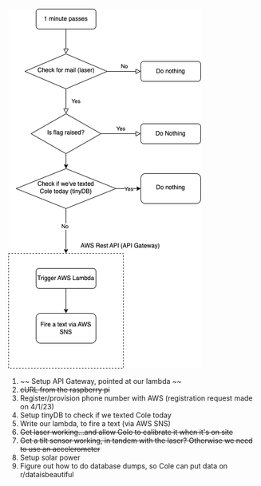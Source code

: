 ![Overview Diagram](./Overview_diagram.png "Overview Diagram")

1. ~~ Setup API Gateway, pointed at our lambda ~~
2. ~~cURL from the raspberry pi~~
3. Register/provision phone number with AWS (registration request made on 4/1/23)
4. Setup tinyDB to check if we texted Cole today 
5. Write our lambda, to fire a text (via AWS SNS)
6. ~~Get laser working...and allow Cole to calibrate it when it's on site~~
7. ~~Get a tilt sensor working, in tandem with the laser? Otherwise we need to use an accelerometer~~
8. Setup solar power
9. Figure out how to do database dumps, so Cole can put data on r/dataisbeautiful
